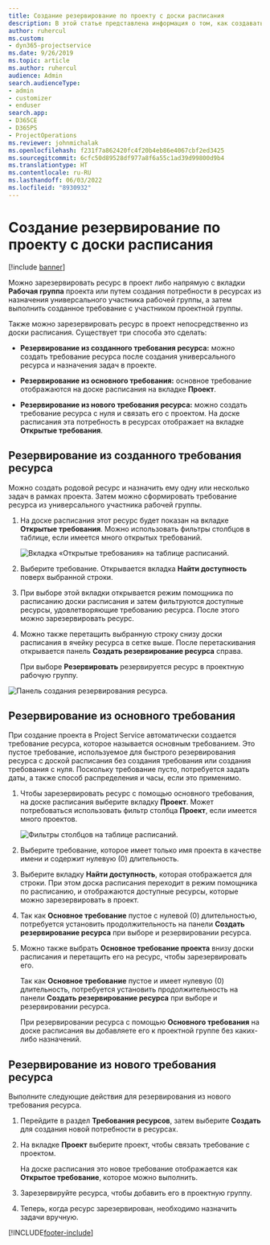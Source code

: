 ```yaml
---
title: Создание резервирование по проекту с доски расписания
description: В этой статье представлена информация о том, как создавать резервирование по проекту с доски расписания.
author: ruhercul
ms.custom:
- dyn365-projectservice
ms.date: 9/26/2019
ms.topic: article
ms.author: ruhercul
audience: Admin
search.audienceType:
- admin
- customizer
- enduser
search.app:
- D365CE
- D365PS
- ProjectOperations
ms.reviewer: johnmichalak
ms.openlocfilehash: f231f7a862420fc4f20b4eb86e4067cbf2ed3425
ms.sourcegitcommit: 6cfc50d89528df977a8f6a55c1ad39d99800d9b4
ms.translationtype: HT
ms.contentlocale: ru-RU
ms.lasthandoff: 06/03/2022
ms.locfileid: "8930932"
---
```

# <a name="create-a-project-booking-from-the-schedule-board"></a>Создание резервирование по проекту с доски расписания

[!include [banner](../includes/psa-now-project-operations.md)]

Можно зарезервировать ресурс в проект либо напрямую с вкладки **Рабочая группа** проекта или путем создания потребности в ресурсах из назначения универсального участника рабочей группы, а затем выполнить созданное требование с участником проектной группы.

Также можно зарезервировать ресурс в проект непосредственно из доски расписания. Существует три способа это сделать:

- **Резервирование из созданного требования ресурса:** можно создать требование ресурса после создания универсального ресурса и назначения задач в проекте.

- **Резервирование из основного требования:** основное требование отображаются на доске расписания на вкладке **Проект**. 

- **Резервирование из нового требования ресурса:** можно создать требование ресурса с нуля и связать его с проектом. На доске расписания эта потребность в ресурсах отображает на вкладке **Открытые требования**.

## <a name="book-from-a-generated-resource-requirement"></a>Резервирование из созданного требования ресурса

Можно создать родовой ресурс и назначить ему одну или несколько задач в рамках проекта. Затем можно сформировать требование ресурса из универсального участника рабочей группы. 

1.  На доске расписания этот ресурс будет показан на вкладке **Открытые требования**. Можно использовать фильтры столбцов в таблице, если имеется много открытых требований. 

    ![Вкладка «Открытые требования» на таблице расписаний.](media/FAQ-Project-Booking-Schedule-Board-1.png "Снимок экрана таблицы резервирований и назначений")

2. Выберите требование. Открывается вкладка **Найти доступность** поверх выбранной строки.
 
3. При выборе этой вкладки открывается режим помощника по расписанию доски расписания и затем фильтруются доступные ресурсы, удовлетворяющие требованию ресурса. После этого можно зарезервировать ресурс.

4. Можно также перетащить выбранную строку снизу доски расписания в ячейку ресурса в сетке выше. После перетаскивания открывается панель **Создать резервирование ресурса** справа.

    При выборе **Резервировать** резервируется ресурс в проектную рабочую группу.

![Панель создания резервирования ресурса.](media/FAQ-Project-Booking-Schedule-Board-6.png "")
 

## <a name="book-from-the-primary-requirement"></a>Резервирование из основного требования

При создание проекта в Project Service автоматически создается требование ресурса, которое называется основным требованием. Это пустое требование, используемое для быстрого резервирования ресурса с доской расписания без создания требования или создания требования с нуля. Поскольку требование пусто, потребуется задать даты, а также способ распределения и часы, если это применимо. 

1. Чтобы зарезервировать ресурс с помощью основного требования, на доске расписания выберите вкладку **Проект**. Может потребоваться использовать фильтр столбца **Проект**, если имеется много проектов.

   ![Фильтры столбцов на таблице расписаний.](media/FAQ-Project-Booking-Schedule-Board-2.png "Снимок экрана таблицы резервирований и назначений")

2. Выберите требование, которое имеет только имя проекта в качестве имени и содержит нулевую (0) длительность.

3. Выберите вкладку **Найти доступность**, которая отображается для строки. При этом доска расписания переходит в режим помощника по расписанию, и отображаются доступные ресурсы, которые можно зарезервировать в проект.

4. Так как **Основное требование** пустое с нулевой (0) длительностью, потребуется установить продолжительность на панели **Создать резервирование ресурса** при выборе и резервировании ресурса.

5. Можно также выбрать **Основное требование проекта** внизу доски расписания и перетащить его на ресурс, чтобы зарезервировать его.
 
    Так как **Основное требование** пустое и имеет нулевую (0) длительность, потребуется установить продолжительность на панели **Создать резервирование ресурса** при выборе и резервировании ресурса.
 
    При резервировании ресурса с помощью **Основного требования** на доске расписания вы добавляете его к проектной группе без каких-либо назначений.
 
## <a name="book-from-a-new-resource-requirement"></a>Резервирование из нового требования ресурса
Выполните следующие действия для резервирования из нового требования ресурса. 

1. Перейдите в раздел **Требования ресурсов**, затем выберите **Создать** для создания новой потребности в ресурсах.

2. На вкладке **Проект** выберите проект, чтобы связать требование с проектом.
 
    На доске расписания это новое требование отображается как **Открытое требование**, которое можно выполнить.

3. Зарезервируйте ресурса, чтобы добавить его в проектную группу.

4. Теперь, когда ресурс зарезервирован, необходимо назначить задачи вручную.



[!INCLUDE[footer-include](../includes/footer-banner.md)]
